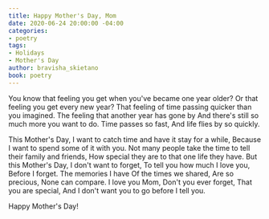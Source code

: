 ```yaml
---
title: Happy Mother's Day, Mom
date: 2020-06-24 20:00:00 -04:00
categories:
- poetry
tags:
- Holidays
- Mother's Day
author: bravisha_skietano
book: poetry
---
```


You know that feeling you get when you've became one year older?
Or that feeling you get every new year?
That feeling of time passing quicker than you imagined.
The feeling that another year has gone by
And there's still so much more you want to do.
Time passes so fast,
And life flies by so quickly.

This Mother's Day, I want to catch time and have it stay for a while,
Because I want to spend some of it with you.
Not many people take the time to tell their family and friends,
How special they are to that one life they have.
But this Mother's Day,
I don't want to forget,
To tell you how much I love you,
Before I forget.
The memories I have
Of the times we shared,
Are so precious,
None can compare.
I love you Mom,
Don't you ever forget,
That you are special,
And I don't want you to go before I tell you.

Happy Mother's Day!
